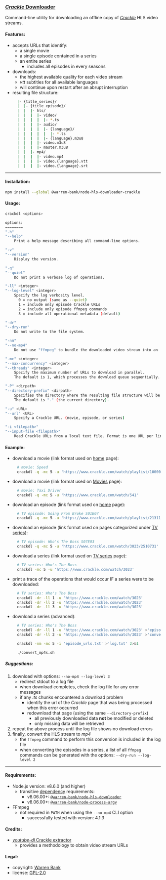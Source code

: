 ### [_Crackle_ Downloader](https://github.com/warren-bank/node-hls-downloader-crackle)

Command-line utility for downloading an offline copy of [_Crackle_](https://www.crackle.com/) HLS video streams.

#### Features:

* accepts URLs that identify:
  - a single movie
  - a single episode contained in a series
  - an entire series
    * includes all episodes in every seasons
* downloads:
  - the highest available quality for each video stream
  - _vtt_ subtitles for all available languages
  - will continue upon restart after an abrupt interruption
* resulting file structure:
  ```bash
    |- {title_series}/
    |  |- {title_episode}/
    |  |  |- hls/
    |  |  |  |- video/
    |  |  |  |  |- *.ts
    |  |  |  |- audio/
    |  |  |  |  |- {language}/
    |  |  |  |  |  |- *.ts
    |  |  |  |  |- {language}.m3u8
    |  |  |  |- video.m3u8
    |  |  |  |- master.m3u8
    |  |  |- mp4/
    |  |  |  |- video.mp4
    |  |  |  |- video.{language}.vtt
    |  |  |  |- video.{language}.srt
  ```

- - - -

#### Installation:

```bash
npm install --global @warren-bank/node-hls-downloader-crackle
```

#### Usage:

```bash
crackdl <options>

options:
========
"-h"
"--help"
    Print a help message describing all command-line options.

"-v"
"--version"
    Display the version.

"-q"
"--quiet"
    Do not print a verbose log of operations.

"-ll" <integer>
"--log-level" <integer>
    Specify the log verbosity level.
      0 = no output (same as --quiet)
      1 = include only episode Crackle URLs
      2 = include only episode ffmpeg commands
      3 = include all operational metadata (default)

"-dr"
"--dry-run"
    Do not write to the file system.

"-nm"
"--no-mp4"
    Do not use "ffmpeg" to bundle the downloaded video stream into an .mp4 file container.

"-mc" <integer>
"--max-concurrency" <integer>
"--threads" <integer>
    Specify the maximum number of URLs to download in parallel.
    The default is 1, which processes the download queue sequentially.

"-P" <dirpath>
"--directory-prefix" <dirpath>
    Specifies the directory where the resulting file structure will be saved to.
    The default is "." (the current directory).

"-u" <URL>
"--url" <URL>
    Specify a Crackle URL. (movie, episode, or series)

"-i <filepath>"
"--input-file <filepath>"
    Read Crackle URLs from a local text file. Format is one URL per line.
```

#### Example:

* download a movie (link format used on [home](https://www.crackle.com/) page):
  ```bash
    # movie: Speed
    crackdl -q -mc 5 -u 'https://www.crackle.com/watch/playlist/10000013/2507152'
  ```
* download a movie (link format used on [Movies](https://www.crackle.com/movies) page):
  ```bash
    # movie: Taxi Driver
    crackdl -q -mc 5 -u 'https://www.crackle.com/watch/541'
  ```
* download an episode (link format used on [home](https://www.crackle.com/) page):
  ```bash
    # TV episode: Going From Broke S01E07
    crackdl -q -mc 5 -u 'https://www.crackle.com/watch/playlist/2131144/2509683'
  ```
* download an episode (link format used on pages categorized under [TV series](https://www.crackle.com/shows)):
  ```bash
    # TV episode: Who's The Boss S07E03
    crackdl -q -mc 5 -u 'https://www.crackle.com/watch/3023/2510731'
  ```
* download a series (link format used on [TV series](https://www.crackle.com/shows) page):
  ```bash
    # TV series: Who's The Boss
    crackdl -mc 5 -u 'https://www.crackle.com/watch/3023'
  ```
* print a trace of the operations that would occur IF a series were to be downloaded:
  ```bash
    # TV series: Who's The Boss
    crackdl -dr -ll 1 -u 'https://www.crackle.com/watch/3023'
    crackdl -dr -ll 2 -u 'https://www.crackle.com/watch/3023'
    crackdl -dr -ll 3 -u 'https://www.crackle.com/watch/3023'
  ```
* download a series (advanced):
  ```bash
    # TV series: Who's The Boss
    crackdl -dr -ll 1 -u 'https://www.crackle.com/watch/3023' >'episode_urls.txt'
    crackdl -dr -ll 2 -u 'https://www.crackle.com/watch/3023' >'convert_mp4s.sh'

    crackdl -nm -mc 5 -i 'episode_urls.txt' >'log.txt' 2>&1

    ./convert_mp4s.sh
  ```

##### Suggestions:

1. download with options: `--no-mp4 --log-level 3`
   * redirect stdout to a log file
   * when download completes, check the log file for any error messages
   * if any _.ts_ chunks encountered a download problem
     - identify the url of the _Crackle_ page that was being processed when this error occurred
     - redownload that page (using the same `--directory-prefix`)
       * all previously downloaded data __not__ be modified or deleted
       * only missing data will be retrieved
2. repeat the above process until the log file shows no download errors
3. finally, convert the HLS stream to _mp4_
   * the `ffmpeg` command to perform this conversion is included in the log file
   * when converting the episodes in a series, a list of all `ffmpeg` commands can be generated with the options: `--dry-run --log-level 2`

- - - -

#### Requirements:

* Node.js version: v8.6.0 (and higher)
  - transitive [dependency](https://github.com/warren-bank/node-hls-downloader-crackle/blob/master/package.json#L12-L13) requirements:
    * v8.06.00+: [`@warren-bank/node-hls-downloader`](https://github.com/warren-bank/node-hls-downloader#requirements)
    * v8.06.00+: [`@warren-bank/node-process-argv`](https://github.com/warren-bank/node-process-argv#requirements)
* FFmpeg
  - not required in `PATH` when using the `--no-mp4` CLI option
    * successfully tested with version: 4.1.3

#### Credits:

* [_youtube-dl_ Crackle extractor](https://github.com/ytdl-org/youtube-dl/blob/master/youtube_dl/extractor/crackle.py)
  * provides a methodology to obtain video stream URLs

#### Legal:

* copyright: [Warren Bank](https://github.com/warren-bank)
* license: [GPL-2.0](https://www.gnu.org/licenses/old-licenses/gpl-2.0.txt)
